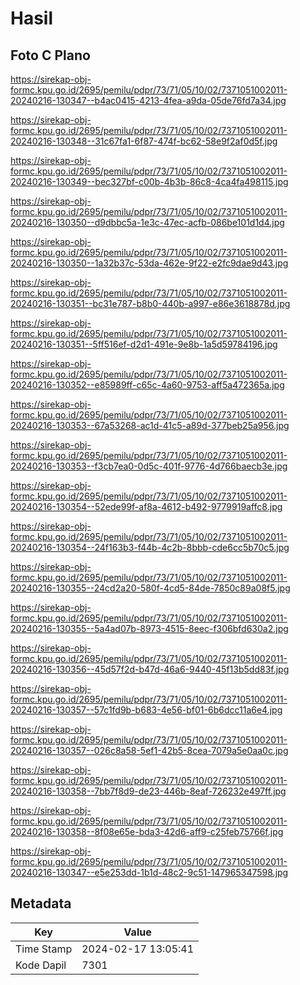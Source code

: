 # Hasil

## Foto C Plano

https://sirekap-obj-formc.kpu.go.id/2695/pemilu/pdpr/73/71/05/10/02/7371051002011-20240216-130347--b4ac0415-4213-4fea-a9da-05de76fd7a34.jpg

https://sirekap-obj-formc.kpu.go.id/2695/pemilu/pdpr/73/71/05/10/02/7371051002011-20240216-130348--31c67fa1-6f87-474f-bc62-58e9f2af0d5f.jpg

https://sirekap-obj-formc.kpu.go.id/2695/pemilu/pdpr/73/71/05/10/02/7371051002011-20240216-130349--bec327bf-c00b-4b3b-86c8-4ca4fa498115.jpg

https://sirekap-obj-formc.kpu.go.id/2695/pemilu/pdpr/73/71/05/10/02/7371051002011-20240216-130350--d9dbbc5a-1e3c-47ec-acfb-086be101d1d4.jpg

https://sirekap-obj-formc.kpu.go.id/2695/pemilu/pdpr/73/71/05/10/02/7371051002011-20240216-130350--1a32b37c-53da-462e-9f22-e2fc9dae9d43.jpg

https://sirekap-obj-formc.kpu.go.id/2695/pemilu/pdpr/73/71/05/10/02/7371051002011-20240216-130351--bc31e787-b8b0-440b-a997-e86e3618878d.jpg

https://sirekap-obj-formc.kpu.go.id/2695/pemilu/pdpr/73/71/05/10/02/7371051002011-20240216-130351--5ff516ef-d2d1-491e-9e8b-1a5d59784196.jpg

https://sirekap-obj-formc.kpu.go.id/2695/pemilu/pdpr/73/71/05/10/02/7371051002011-20240216-130352--e85989ff-c65c-4a60-9753-aff5a472365a.jpg

https://sirekap-obj-formc.kpu.go.id/2695/pemilu/pdpr/73/71/05/10/02/7371051002011-20240216-130353--67a53268-ac1d-41c5-a89d-377beb25a956.jpg

https://sirekap-obj-formc.kpu.go.id/2695/pemilu/pdpr/73/71/05/10/02/7371051002011-20240216-130353--f3cb7ea0-0d5c-401f-9776-4d766baecb3e.jpg

https://sirekap-obj-formc.kpu.go.id/2695/pemilu/pdpr/73/71/05/10/02/7371051002011-20240216-130354--52ede99f-af8a-4612-b492-9779919affc8.jpg

https://sirekap-obj-formc.kpu.go.id/2695/pemilu/pdpr/73/71/05/10/02/7371051002011-20240216-130354--24f163b3-f44b-4c2b-8bbb-cde6cc5b70c5.jpg

https://sirekap-obj-formc.kpu.go.id/2695/pemilu/pdpr/73/71/05/10/02/7371051002011-20240216-130355--24cd2a20-580f-4cd5-84de-7850c89a08f5.jpg

https://sirekap-obj-formc.kpu.go.id/2695/pemilu/pdpr/73/71/05/10/02/7371051002011-20240216-130355--5a4ad07b-8973-4515-8eec-f306bfd630a2.jpg

https://sirekap-obj-formc.kpu.go.id/2695/pemilu/pdpr/73/71/05/10/02/7371051002011-20240216-130356--45d57f2d-b47d-46a6-9440-45f13b5dd83f.jpg

https://sirekap-obj-formc.kpu.go.id/2695/pemilu/pdpr/73/71/05/10/02/7371051002011-20240216-130357--57c1fd9b-b683-4e56-bf01-6b6dcc11a6e4.jpg

https://sirekap-obj-formc.kpu.go.id/2695/pemilu/pdpr/73/71/05/10/02/7371051002011-20240216-130357--026c8a58-5ef1-42b5-8cea-7079a5e0aa0c.jpg

https://sirekap-obj-formc.kpu.go.id/2695/pemilu/pdpr/73/71/05/10/02/7371051002011-20240216-130358--7bb7f8d9-de23-446b-8eaf-726232e497ff.jpg

https://sirekap-obj-formc.kpu.go.id/2695/pemilu/pdpr/73/71/05/10/02/7371051002011-20240216-130358--8f08e65e-bda3-42d6-aff9-c25feb75766f.jpg

https://sirekap-obj-formc.kpu.go.id/2695/pemilu/pdpr/73/71/05/10/02/7371051002011-20240216-130347--e5e253dd-1b1d-48c2-9c51-147965347598.jpg


## Metadata

| Key        | Value               |
| ---------- | ------------------- |
| Time Stamp | 2024-02-17 13:05:41 |
| Kode Dapil | 7301                |




